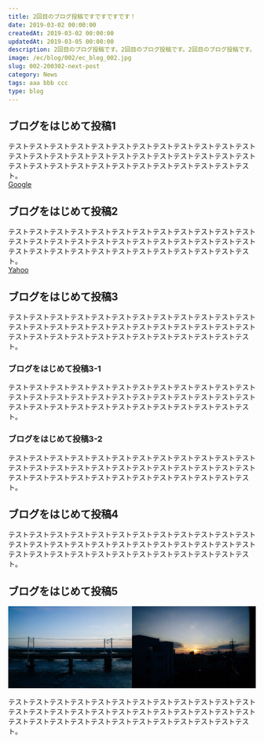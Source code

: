 ```yaml
---
title: 2回目のブログ投稿ですですですです！
date: 2019-03-02 00:00:00
createdAt: 2019-03-02 00:00:00
updatedAt: 2019-03-05 00:00:00
description: 2回目のブログ投稿です。2回目のブログ投稿です。2回目のブログ投稿です。2回目のブログ投稿です。2回目のブログ投稿です。
image: /ec/blog/002/ec_blog_002.jpg
slug: 002-200302-next-post
category: News
tags: aaa bbb ccc
type: blog
---
```


## ブログをはじめて投稿1

テストテストテストテストテストテストテストテストテストテストテストテストテストテストテストテストテストテストテストテストテストテストテストテストテストテストテストテストテストテストテストテストテストテストテストテスト。  
[Google](https://www.google.co.jp/)
  
## ブログをはじめて投稿2

テストテストテストテストテストテストテストテストテストテストテストテストテストテストテストテストテストテストテストテストテストテストテストテストテストテストテストテストテストテストテストテストテストテストテストテスト。  
[Yahoo](https://www.yahoo.co.jp/)

## ブログをはじめて投稿3

テストテストテストテストテストテストテストテストテストテストテストテストテストテストテストテストテストテストテストテストテストテストテストテストテストテストテストテストテストテストテストテストテストテストテストテスト。  

### ブログをはじめて投稿3-1

テストテストテストテストテストテストテストテストテストテストテストテストテストテストテストテストテストテストテストテストテストテストテストテストテストテストテストテストテストテストテストテストテストテストテストテスト。  

### ブログをはじめて投稿3-2

テストテストテストテストテストテストテストテストテストテストテストテストテストテストテストテストテストテストテストテストテストテストテストテストテストテストテストテストテストテストテストテストテストテストテストテスト。  

## ブログをはじめて投稿4

テストテストテストテストテストテストテストテストテストテストテストテストテストテストテストテストテストテストテストテストテストテストテストテストテストテストテストテストテストテストテストテストテストテストテストテスト。  

## ブログをはじめて投稿5

![](./img/sample.jpg "")

テストテストテストテストテストテストテストテストテストテストテストテストテストテストテストテストテストテストテストテストテストテストテストテストテストテストテストテストテストテストテストテストテストテストテストテスト。
